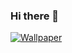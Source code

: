 ### Hi there 👋

<!--
**billymuray/billymuray** is a ✨ _special_ ✨ repository because its `README.md` (this file) appears on your GitHub profile.

Here are some ideas to get you started:

- 🔭 I’m currently working on ...
- 🌱 I’m currently learning ...
- 👯 I’m looking to collaborate on ...
- 🤔 I’m looking for help with ...
- 💬 Ask me about ...
- 📫 How to reach me: ...
- 😄 Pronouns: ...
- ⚡ Fun fact: ...
-->


[![Wallpaper](https://upload.wikimedia.org/wikipedia/en/thumb/4/4f/Peter_Venkman_%28Bill_Murray%29.jpg/250px-Peter_Venkman_%28Bill_Murray%29.jpg)]([https://github.com/billymuray](https://github.com/billymuray/billymuray))
